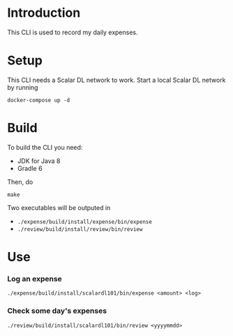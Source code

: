 # Introduction
This CLI is used to record my daily expenses.

# Setup
This CLI needs a Scalar DL network to work. Start a local Scalar DL network by running

```
docker-compose up -d
```

# Build
To build the CLI you need:
- JDK for Java 8
- Gradle 6

Then, do
```
make
```

Two executables will be outputed in
- `./expense/build/install/expense/bin/expense`
- `./review/build/install/review/bin/review`

# Use
### Log an expense

```
./expense/build/install/scalardl101/bin/expense <amount> <log>
```

### Check some day's expenses

```
./review/build/install/scalardl101/bin/review <yyyymmdd>
```
